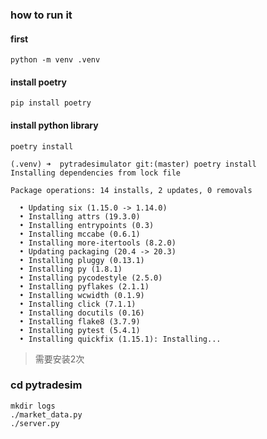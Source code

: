 ### how to run it
#### first
```
python -m venv .venv
```
#### install poetry

```
pip install poetry
```
#### install python library
```
poetry install
```

```
(.venv) ➜  pytradesimulator git:(master) poetry install
Installing dependencies from lock file

Package operations: 14 installs, 2 updates, 0 removals

  • Updating six (1.15.0 -> 1.14.0)
  • Installing attrs (19.3.0)
  • Installing entrypoints (0.3)
  • Installing mccabe (0.6.1)
  • Installing more-itertools (8.2.0)
  • Updating packaging (20.4 -> 20.3)
  • Installing pluggy (0.13.1)
  • Installing py (1.8.1)
  • Installing pycodestyle (2.5.0)
  • Installing pyflakes (2.1.1)
  • Installing wcwidth (0.1.9)
  • Installing click (7.1.1)
  • Installing docutils (0.16)
  • Installing flake8 (3.7.9)
  • Installing pytest (5.4.1)
  • Installing quickfix (1.15.1): Installing...
  ```
  
> 需要安装2次

### cd pytradesim
```
mkdir logs
./market_data.py
./server.py
```




